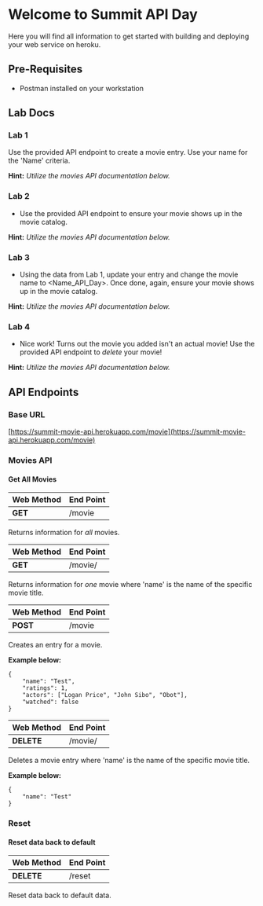 # Welcome to Summit API Day

Here you will find all information to get started with building and deploying your web service on heroku.

## Pre-Requisites

* Postman installed on your workstation

## Lab Docs

### Lab 1

Use the provided API endpoint to create a movie entry. ​Use your name for the 'Name' criteria.

**Hint:** *Utilize the movies API documentation below.*

### Lab 2

* Use the provided API endpoint to ensure your movie shows up in the movie catalog.

**Hint:** *Utilize the movies API documentation below.*

### Lab 3

* Using the data from Lab 1, update your entry and change the movie name to <Name_API_Day>. Once done, again, ensure your movie shows up in the movie catalog.

**Hint:** *Utilize the movies API documentation below.*

### Lab 4

* Nice work! Turns out the movie you added isn't an actual movie! Use the provided API endpoint to *delete* your movie!

**Hint:** *Utilize the movies API documentation below.*

## API Endpoints

### Base URL

[https://summit-movie-api.herokuapp.com/movie](https://summit-movie-api.herokuapp.com/movie)

### Movies API

#### Get All Movies

| Web Method | End Point |
| ------- | ------ |
| **GET** | /movie |

Returns information for *all* movies.


| Web Method | End Point |
| ------- | ------ |
| **GET** | /movie/<name> |

Returns information for *one* movie where 'name' is the name of the specific movie title.

| Web Method | End Point |
| ------- | ------ |
| **POST** | /movie |

Creates an entry for a movie.

**Example below:**

```
{
	"name": "Test",
	"ratings": 1,
	"actors": ["Logan Price", "John Sibo", "Obot"],
	"watched": false
}
```

| Web Method | End Point |
| ------- | ------ |
| **DELETE** | /movie/<name> |

Deletes a movie entry where 'name' is the name of the specific movie title.

**Example below:**

```
{
	"name": "Test"
}
```


### Reset
####  Reset data back to default
| Web Method | End Point |
| ------- | ------ |
| **DELETE** | /reset |

Reset data back to default data.

